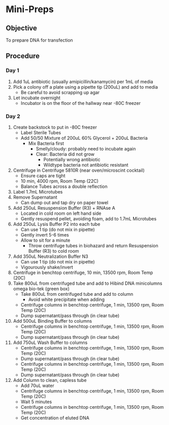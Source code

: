 # Mini-Preps
## Objective
To prepare DNA for transfection

## Procedure
### Day 1
1. Add 1uL antibiotic (usually amipicillin/kanamycin) per 1mL of media
2. Pick a colony off a plate using a pipette tip (200uL) and add to media
    - Be careful to avoid scrapping up agar
3. Let incubate overnight
    - Incubator is on the floor of the hallway near -80C freezer

### Day 2
1. Create backstock to put in -80C freezer
    - Label Sterile Tubes
    - Add 50/50 Mixture of 200uL 60% Glycerol + 200uL Bacteria
        - Mix Bacteria first
            - Smelly/cloudy: probably need to incubate again
            - Clear: Bacteria did not grow
                - Potentially wrong antibiotic
                - Wildtype bacteria not antibiotic resistant
2. Centrifuge in Centrifuge 5810R (near oven/microscint cocktail)
    - Ensure caps are tight
    - 10 min, 4000 rpm, Room Temp (22C)
    - Balance Tubes across a double reflection
3. Label 1.7mL Microtubes
4. Remove Supernatant
    - Can dump out and tap dry on paper towel
5. Add 250uL Resuspension Buffer (R3) + RNAse A
    - Located in cold room on left hand side
    - Gently resuspend pellet, avoiding foam, add to 1.7mL Microtubes
6. Add 250uL Lysis Buffer P2 into each tube
    - Can use 1 tip (do not mix in pipette)
    - Gently invert 5-6 times
    - Allow to sit for a minute
        - Throw centrifuge tubes in biohazard and return Resuspension Buffer (R3) to cold room
7. Add 350uL Neutralization Buffer N3
    - Can use 1 tip (do not mix in pipette)
    - Vigourously shake/invert
8. Centrifuge in benchtop centrifuge, 10 min, 13500 rpm, Room Temp (20C)
9. Take 800uL from centrifuged tube and add to Hibind DNA minicolumns omega bio-tek (green box)
    - Take 800uL from centrifuged tube and add to column
        - Avoid white precipitate when adding
    - Centrifuge columns in benchtop centrifuge, 1 min, 13500 rpm, Room Temp (20C)
    - Dump supernatant/pass through (in clear tube)
10. Add 500uL Binding Buffer to columns
    - Centrifuge columns in benchtop centrifuge, 1 min, 13500 rpm, Room Temp (20C)
    - Dump supernatant/pass through (in clear tube)
11. Add 750uL Wash Buffer to columns
    - Centrifuge columns in benchtop centrifuge, 1 min, 13500 rpm, Room Temp (20C)
    - Dump supernatant/pass through (in clear tube)
    - Centrifuge columns in benchtop centrifuge, 1 min, 13500 rpm, Room Temp (20C)
    - Dump supernatant/pass through (in clear tube)
12. Add Column to clean, capless tube
    - Add 70uL water
    - Centrifuge columns in benchtop centrifuge, 1 min, 13500 rpm, Room Temp (20C)
    - Wait 5 minutes
    - Centrifuge columns in benchtop centrifuge, 1 min, 13500 rpm, Room Temp (20C)
    - Get concentration of eluted DNA
